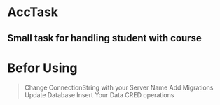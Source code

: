 # AccTask
## Small task for handling student with course

# Befor Using
> Change ConnectionString with your Server Name
> Add Migrations
> Update Database
> Insert Your Data
> CRED operations 
